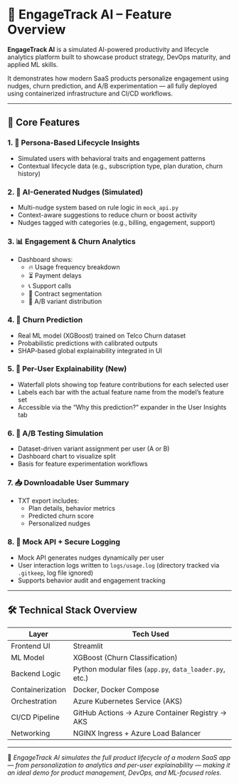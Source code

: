 # 🚀 EngageTrack AI – Feature Overview

**EngageTrack AI** is a simulated AI-powered productivity and lifecycle analytics platform built to showcase product strategy, DevOps maturity, and applied ML skills.

It demonstrates how modern SaaS products personalize engagement using nudges, churn prediction, and A/B experimentation — all fully deployed using containerized infrastructure and CI/CD workflows.

---

## 🔧 Core Features

### 1. 👤 Persona-Based Lifecycle Insights
- Simulated users with behavioral traits and engagement patterns  
- Contextual lifecycle data (e.g., subscription type, plan duration, churn history)

### 2. 🧠 AI-Generated Nudges (Simulated)
- Multi-nudge system based on rule logic in `mock_api.py`  
- Context-aware suggestions to reduce churn or boost activity  
- Nudges tagged with categories (e.g., billing, engagement, support)

### 3. 📊 Engagement & Churn Analytics
- Dashboard shows:  
  - 🔥 Usage frequency breakdown  
  - ⏳ Payment delays  
  - 📞 Support calls  
  - 📅 Contract segmentation  
  - 🧪 A/B variant distribution

### 4. 🔮 Churn Prediction
- Real ML model (XGBoost) trained on Telco Churn dataset  
- Probabilistic predictions with calibrated outputs  
- SHAP-based global explainability integrated in UI

### 5. 🧩 Per-User Explainability (New)
- Waterfall plots showing top feature contributions for each selected user  
- Labels each bar with the actual feature name from the model’s feature set  
- Accessible via the “Why this prediction?” expander in the User Insights tab

### 6. 🧪 A/B Testing Simulation
- Dataset-driven variant assignment per user (A or B)  
- Dashboard chart to visualize split  
- Basis for feature experimentation workflows

### 7. 📥 Downloadable User Summary
- TXT export includes:  
  - Plan details, behavior metrics  
  - Predicted churn score  
  - Personalized nudges

### 8. 🔁 Mock API + Secure Logging
- Mock API generates nudges dynamically per user  
- User interaction logs written to `logs/usage.log` (directory tracked via `.gitkeep`, log file ignored)  
- Supports behavior audit and engagement tracking

---

## 🛠 Technical Stack Overview

| Layer             | Tech Used                                                                       |
|-------------------|---------------------------------------------------------------------------------|
| Frontend UI       | Streamlit                                                                       |
| ML Model          | XGBoost (Churn Classification)                                                  |
| Backend Logic     | Python modular files (`app.py`, `data_loader.py`, etc.)                         |
| Containerization  | Docker, Docker Compose                                                          |
| Orchestration     | Azure Kubernetes Service (AKS)                                                  |
| CI/CD Pipeline    | GitHub Actions → Azure Container Registry → AKS                                 |
| Networking        | NGINX Ingress + Azure Load Balancer                                             |

---

🎯 *EngageTrack AI simulates the full product lifecycle of a modern SaaS app — from personalization to analytics and per-user explainability — making it an ideal demo for product management, DevOps, and ML-focused roles.*  
